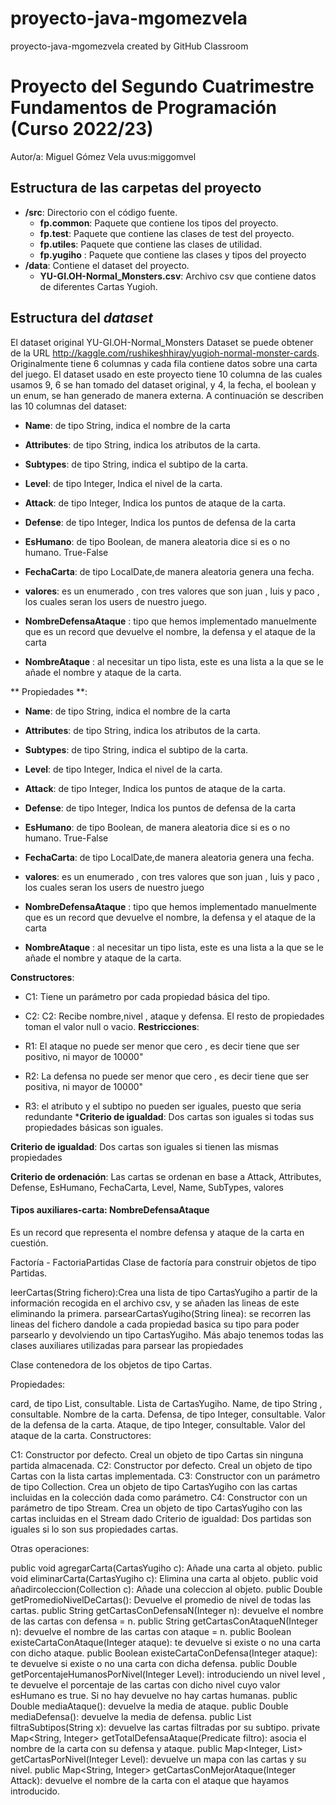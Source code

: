 # proyecto-java-mgomezvela
proyecto-java-mgomezvela created by GitHub Classroom
# Proyecto del Segundo Cuatrimestre Fundamentos de Programación (Curso 2022/23)
Autor/a: Miguel Gómez Vela   uvus:miggomvel


## Estructura de las carpetas del proyecto

* **/src**: Directorio con el código fuente.
  * **fp.common**: Paquete que contiene los tipos del proyecto.
  * **fp.test**: Paquete que contiene las clases de test del proyecto.
  * **fp.utiles**:  Paquete que contiene las clases de utilidad.
  * **fp.yugiho** : Paquete que contiene las clases y tipos del proyecto 
* **/data**: Contiene el dataset del proyecto.
    * **YU-GI.OH-Normal_Monsters.csv**: Archivo csv que contiene datos de diferentes Cartas Yugioh.
    
## Estructura del *dataset*

El dataset original YU-GI.OH-Normal_Monsters Dataset se puede obtener de la URL http://kaggle.com/rushikeshhiray/yugioh-normal-monster-cards. Originalmente tiene 6 columnas y cada fila contiene datos sobre una carta del juego. El dataset usado en este proyecto tiene 10 columna de las cuales usamos 9, 6 se han tomado del dataset original, y 4, la fecha, el boolean y un enum, se han generado de manera externa. A continuación se describen las 10 columnas del dataset:

* **Name**: de tipo String,  indica el nombre de la carta
* **Attributes**: de tipo String, indica los atributos de la carta.
* **Subtypes**: de tipo String, indica el subtipo de la carta.
* **Level**: de tipo Integer, Indica el nivel de la carta.
* **Attack**: de tipo Integer, Indica los puntos de ataque de la carta.
* **Defense**: de tipo Integer, Indica los puntos de defensa de la carta
* **EsHumano**: de tipo Boolean, de manera aleatoria dice si es o no humano. True-False
* **FechaCarta**: de tipo LocalDate,de manera aleatoria genera una fecha.
* **valores**: es un enumerado , con tres valores que son juan , luis y paco , los cuales seran los users de nuestro juego.

* **NombreDefensaAtaque** : tipo que hemos implementado manuelmente que es un record que devuelve el nombre, la defensa y el ataque de la carta
* **NombreAtaque** : al necesitar un tipo lista, este es una lista a la que se le añade el nombre y ataque de la carta.

** Propiedades **:
* **Name**: de tipo String,  indica el nombre de la carta
* **Attributes**: de tipo String, indica los atributos de la carta.
* **Subtypes**: de tipo String, indica el subtipo de la carta.
* **Level**: de tipo Integer, Indica el nivel de la carta.
* **Attack**: de tipo Integer, Indica los puntos de ataque de la carta.
* **Defense**: de tipo Integer, Indica los puntos de defensa de la carta
* **EsHumano**: de tipo Boolean, de manera aleatoria dice si es o no humano. True-False
* **FechaCarta**: de tipo LocalDate,de manera aleatoria genera una fecha.
* **valores**: es un enumerado , con tres valores que son juan , luis y paco , los cuales seran los users de nuestro juego

* **NombreDefensaAtaque** : tipo que hemos implementado manuelmente que es un record que devuelve el nombre, la defensa y el ataque de la carta
* **NombreAtaque** : al necesitar un tipo lista, este es una lista a la que se le añade el nombre y ataque de la carta.

**Constructores**: 

- C1: Tiene un parámetro por cada propiedad básica del tipo.
- C2: C2: Recibe nombre,nivel , ataque y defensa. El resto de propiedades toman el valor null o vacio.
**Restricciones**:
 
- R1: El ataque no puede ser menor que cero , es decir tiene que ser positivo, ni mayor de 10000"
- R2: La defensa no puede ser menor que cero , es decir tiene que ser positiva, ni mayor de 10000"
- R3: el atributo y el subtipo no pueden ser iguales, puesto que seria redundante
***Criterio de igualdad**: Dos cartas son iguales si todas sus propiedades básicas son iguales.

**Criterio de igualdad**: Dos cartas son iguales si tienen las mismas propiedades

**Criterio de ordenación**: Las cartas se ordenan en base a Attack, Attributes, Defense, EsHumano, FechaCarta, Level, Name, SubTypes, valores

#### Tipos auxiliares-carta: NombreDefensaAtaque
Es un record que representa el nombre defensa y ataque de la carta en cuestión.

Factoría - FactoriaPartidas
Clase de factoría para construir objetos de tipo Partidas.

leerCartas(String fichero):Crea una lista de tipo CartasYugiho a partir de la información recogida en el archivo csv, y se añaden las lineas de este eliminando la primera.
parsearCartasYugiho(String linea): se recorren las lineas del fichero dandole a cada propiedad basica su tipo para poder parsearlo y devolviendo un tipo CartasYugiho.
Más abajo tenemos todas las clases auxiliares utilizadas para parsear las propiedades

Clase contenedora de los objetos de tipo Cartas.

Propiedades:

card, de tipo List<CartasYugiho>, consultable. Lista de CartasYugiho.
Name, de tipo String , consultable. Nombre de la carta.
Defensa, de tipo Integer, consultable. Valor de la defensa de la carta.
Ataque, de tipo Integer, consultable. Valor del ataque de la carta.
Constructores:

C1: Constructor por defecto. Creal un objeto de tipo Cartas sin ninguna partida almacenada.
C2: Constructor por defecto. Creal un objeto de tipo Cartas con la lista cartas implementada.
C3: Constructor con un parámetro de tipo Collection<CartasYugiho>. Crea un objeto de tipo CartasYugiho con las cartas incluidas en la colección dada como parámetro.
C4: Constructor con un parámetro de tipo Stream<CartasYugiho>. Crea un objeto de tipo CartasYugiho con las cartas incluidas en el Stream dado
Criterio de igualdad: Dos partidas son iguales si lo son sus propiedades cartas.

Otras operaciones:

public void agregarCarta(CartasYugiho c): Añade una carta al objeto.
public void eliminarCarta(CartasYugiho c): Elimina una carta al objeto.
public void añadircoleccion(Collection<CartasYugiho> c): Añade una coleccion al objeto.
public Double getPromedioNivelDeCartas(): Devuelve el promedio de nivel de todas las cartas.
public String getCartasConDefensaN(Integer n): devuelve el nombre de las cartas con defensa = n.
public String getCartasConAtaqueN(Integer n): devuelve el nombre de las cartas con ataque = n.
public Boolean existeCartaConAtaque(Integer ataque): te devuelve si existe o no una carta con dicho ataque.
public Boolean existeCartaConDefensa(Integer ataque): te devuelve si existe o no una carta con dicha defensa.
public Double getPorcentajeHumanosPorNivel(Integer Level): introduciendo un nivel level , te devuelve el porcentaje de las cartas con dicho nivel cuyo valor esHumano es true. Si no hay devuelve no hay cartas humanas.
public Double mediaAtaque(): devuelve la media de ataque.
public Double mediaDefensa(): devuelve la media de defensa.
public List<String> filtraSubtipos(String x): devuelve las cartas filtradas por su subtipo.
private Map<String, Integer> getTotalDefensaAtaque(Predicate<CartasYugiho> filtro): asocia el nombre de la carta con su defensa y ataque.
public Map<Integer, List<String>> getCartasPorNivel(Integer Level): devuelve un mapa con las cartas y su nivel.
public Map<String, Integer> getCartasConMejorAtaque(Integer Attack): devuelve el nombre de la carta con el ataque que hayamos introducido.


